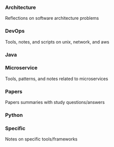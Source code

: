 ### Architecture
Reflections on software architecture problems

### DevOps
Tools, notes, and scripts on unix, network, and aws

### Java

### Microservice
Tools, patterns, and notes related to microservices

### Papers
Papers summaries with study questions/answers

### Python

### Specific
Notes on specific tools/frameworks


